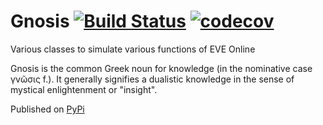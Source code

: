 # Gnosis [![Build Status](https://travis-ci.org/Pyfa-fit/EVE_Gnosis.svg?branch=master)](https://travis-ci.org/Pyfa-fit/EVE_Gnosis) [![codecov](https://codecov.io/gh/Ebag333/Pyfa-fit/branch/master/graph/badge.svg)](https://codecov.io/gh/Pyfa-fit/EVE_Gnosis)


Various classes to simulate various functions of EVE Online

Gnosis is the common Greek noun for knowledge (in the nominative case γνῶσις f.).
It generally signifies a dualistic knowledge in the sense of mystical enlightenment or "insight".

Published on [PyPi](https://pypi.python.org/pypi/EVE-Gnosis)
